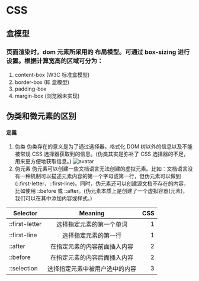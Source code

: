# CSS

## 盒模型

### 页面渲染时，dom 元素所采用的 布局模型。可通过 box-sizing 进行设置。根据计算宽高的区域可分为：

1. content-box (W3C 标准盒模型)
2. border-box (IE 盒模型)
3. padding-box
4. margin-box (浏览器未实现)

## 伪类和微元素的区别

#### 定義

1. 伪类
   伪类存在的意义是为了通过选择器，格式化 DOM 树以外的信息以及不能被常规 CSS 选择器获取到的信息。(伪类其实是弥补了 CSS 选择器的不足，用来更方便地获取信息。)
   ![avatar](/img/1575920682-5aa8738170650.png)
2. 伪元素
   伪元素可以创建一些文档语言无法创建的虚拟元素。比如：文档语言没有一种机制可以描述元素内容的第一个字母或第一行，但伪元素可以做到(::first-letter、::first-line)。同时，伪元素还可以创建源文档不存在的内容，比如使用 ::before 或 ::after。(伪元素本质上是创建了一个虚拟容器(元素)，我们可以在其中添加内容或样式。)

| Selector       |            Meaning             | CSS |
| -------------- | :----------------------------: | --: |
| ::first-letter |    选择指定元素的第一个单词    |   1 |
| ::first-line   |      选择指定元素的第一行      |   1 |
| ::after        |  在指定元素的内容前面插入内容  |   2 |
| ::before       |  在指定元素的内容后面插入内容  |   2 |
| ::selection    | 选择指定元素中被用户选中的内容 |   3 |
